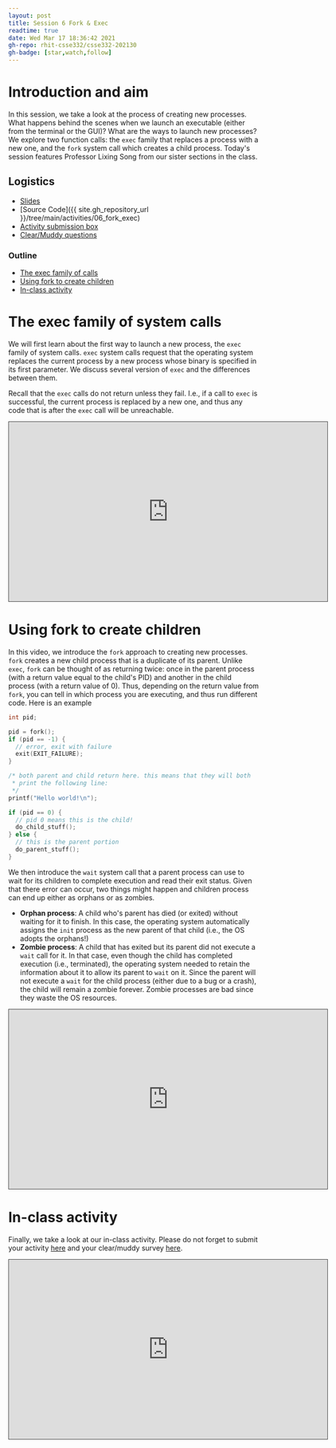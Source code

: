 ```yaml
---
layout: post
title: Session 6 Fork & Exec
readtime: true
date: Wed Mar 17 18:36:42 2021
gh-repo: rhit-csse332/csse332-202130
gh-badge: [star,watch,follow]
---
```


# Introduction and aim
In this session, we take a look at the process of creating new processes. What happens behind the
scenes when we launch an executable (either from the terminal or the GUI)? What are the ways to
launch new processes? We explore two function calls: the `exec` family that replaces a process with
a new one, and the `fork` system call which creates a child process. Today's session features
Professor Lixing Song from our sister sections in the class. 

## Logistics
* [Slides](https://rosehulman-my.sharepoint.com/:p:/g/personal/noureddi_rose-hulman_edu/EcCd3G_NmWNFhYw2-KQ4OYoBezGgHu7X2FIutTAnMrTTlw?e=LiFxf4)
* [Source Code]({{ site.gh_repository_url }}/tree/main/activities/06_fork_exec)
* [Activity submission box](https://moodle.rose-hulman.edu/mod/assign/view.php?id=2708133)
* [Clear/Muddy questions](https://moodle.rose-hulman.edu/mod/quiz/view.php?id=2762514)

### Outline
* [The exec family of calls](#the-exec-family-of-system-calls)
* [Using fork to create children](#using-fork-to-create-children)
* [In-class activity](#in-class-activity)

# The exec family of system calls
We will first learn about the first way to launch a new process, the `exec` family of system calls.
`exec` system calls request that the operating system replaces the current process by a new process
whose binary is specified in its first parameter. We discuss several version of `exec` and the
differences between them. 

Recall that the `exec` calls do not return unless they fail. I.e., if a call to `exec` is
successful, the current process is replaced by a new one, and thus any code that is after the `exec`
call will be unreachable. 

<iframe src="https://rose-hulman.hosted.panopto.com/Panopto/Pages/Embed.aspx?id=c0db77d1-fc55-4c3b-a118-ac7d0133deff&autoplay=false&offerviewer=true&showtitle=true&showbrand=false&start=0&interactivity=all" height="360" width="640" style="border: 1px solid #464646;" allowfullscreen allow="autoplay"></iframe>

# Using fork to create children
In this video, we introduce the `fork` approach to creating new processes. `fork` creates a new
child process that is a duplicate of its parent. Unlike `exec`, `fork` can be thought of as
returning twice: once in the parent process (with a return value equal to the child's PID) and
another in the child process (with a return value of 0). Thus, depending on the return value from
`fork`, you can tell in which process you are executing, and thus run different code. Here is an
example
```C
int pid;

pid = fork();
if (pid == -1) {
  // error, exit with failure
  exit(EXIT_FAILURE);
}

/* both parent and child return here. this means that they will both
 * print the following line:
 */
printf("Hello world!\n");

if (pid == 0) {
  // pid 0 means this is the child!
  do_child_stuff();
} else {
  // this is the parent portion
  do_parent_stuff();
}
```

We then introduce the `wait` system call that a parent process can use to wait for its children to
complete execution and read their exit status. Given that there error can occur, two things might
happen and children process can end up either as orphans or as zombies.
* __Orphan process__: A child who's parent has died (or exited) without waiting for it to finish. In
this case, the operating system automatically assigns the `init` process as the new parent of that
child (i.e., the OS adopts the orphans!)
* __Zombie process__: A child that has exited but its parent did not execute a `wait` call for it.
In that case, even though the child has completed execution (i.e., terminated), the operating system
needed to retain the information about it to allow its parent to `wait` on it. Since the parent will
not execute a `wait` for the child process (either due to a bug or a crash), the child will remain a
zombie forever. Zombie processes are bad since they waste the OS resources.

<iframe src="https://rose-hulman.hosted.panopto.com/Panopto/Pages/Embed.aspx?id=6d4c6b05-d1c5-414c-8676-ac7d013fdbb5&autoplay=false&offerviewer=true&showtitle=true&showbrand=false&start=0&interactivity=all" height="360" width="640" style="border: 1px solid #464646;" allowfullscreen allow="autoplay"></iframe>

# In-class activity
Finally, we take a look at our in-class activity. Please do not forget to submit your activity
[here](https://moodle.rose-hulman.edu/mod/assign/view.php?id=2708133) and your clear/muddy survey
[here](https://moodle.rose-hulman.edu/mod/quiz/view.php?id=2762514).

<iframe src="https://rose-hulman.hosted.panopto.com/Panopto/Pages/Embed.aspx?id=d50486f3-1744-4c88-9f89-ac7d015e6424&autoplay=false&offerviewer=true&showtitle=true&showbrand=false&start=0&interactivity=all" height="360" width="640" style="border: 1px solid #464646;" allowfullscreen allow="autoplay"></iframe>

